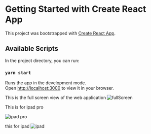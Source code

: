 # Getting Started with Create React App

This project was bootstrapped with [Create React App](https://github.com/facebook/create-react-app).

## Available Scripts

In the project directory, you can run:

### `yarn start`

Runs the app in the development mode.\
Open [http://localhost:3000](http://localhost:3000) to view it in your browser.

This is the full screen view of the web application
![fullScreen](https://user-images.githubusercontent.com/50380290/192012999-91140406-7b4e-4631-b93d-5f2fd7ec6261.PNG)

This is for ipad pro

![ipad pro](https://user-images.githubusercontent.com/50380290/192013599-1ef02164-c2e5-4846-976b-778d6b832d33.PNG)

this for ipad 
![ipad](https://user-images.githubusercontent.com/50380290/192013641-18b14375-a103-47f1-8631-80750e2eccb1.PNG)
